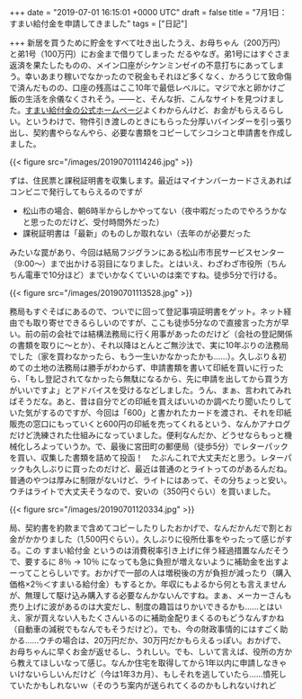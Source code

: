 
+++
date = "2019-07-01 16:15:01 +0000 UTC"
draft = false
title = "7月1日：すまい給付金を申請してきました"
tags = ["日記"]

+++
新居を買うために貯金をすべて吐き出したうえ、お母ちゃん（200万円）と弟1号（100万円）にお金まで借りてしまった だるやなぎ。弟1号にはすぐさま返済を果たしたものの、メイン口座がシケンミンゼイの不意打ちにあってしまう。幸いあまり稼いでなかったので税金もそれほど多くなく、かろうじて致命傷で済んだものの、口座の残高はここ10年で最低レベルに。マジで水と卵かけご飯の生活を余儀なくされそう。――と、そんな折、こんなサイトを見つけました。[すまい給付金の公式ホームページ](http://sumai-kyufu.jp/)よくわからんけど、お金がもらえるらしい。というわけで、物件引き渡しのときにもらった分厚いバインダーを引っ張り出し、契約書やらなんやら、必要な書類をコピーしてシコシコと申請書を作成しました。

{{< figure src="/images/20190701114246.jpg"  >}}

ずは、住民票と課税証明書を収集します。最近はマイナンバーカードさえあればコンビニで発行してもらえるのですが

<ul>
<li>松山市の場合、朝6時半からしかやってない（夜中暇だったのでやろうかなと思ったのだけど、受付時間外だった）</li>
<li>課税証明書は「最新」のものしか取れない（去年のが必要だった</li>
</ul>みたいな罠があり、今回は結局フジグランにある松山市市民サービスセンター（9:00～）まで出かける羽目になりました。とはいえ、わざわざ市役所（ちんちん電車で10分ほど）までいかなくていいのは楽ですね。徒歩5分で行ける。

{{< figure src="/images/20190701113528.jpg"  >}}

務局もすぐそばにあるので、ついでに回って登記事項証明書をゲット。ネット経由でも取り寄せできるらしいのですが、ここも徒歩5分なので直接言った方が早い。前の前の会社では結構法務局に行く用事があったのだけど（会社の登記関係の書類を取りに～とか）、それ以降はとんとご無沙汰で、実に10年ぶりの法務局でした（家を買わなかったら、もう一生いかなかったかも……）。久しぶり＆初めての土地の法務局は勝手がわからず、申請書類を書いて印紙を買いに行ったら、「もし登記されてなかったら無駄になるから、先に申請を出してから買う方がいいですよ」とアドバイスを受けるなどしました。うん、まぁ、言われてみればそうだな。あと、昔は自分でどの印紙を買えばいいのか調べたり聞いたりしていた気がするのですが、今回は「600」と書かれたカードを渡され、それを印紙販売の窓口にもっていくと600円の印紙を売ってくれるという、なんかアナログだけど洗練された仕組みになっていました。便利なんだか、どうせならもっと機械化しろよっていうか。で、最後に宮田町の郵便局（徒歩5分）でレターパックを買い、収集した書類を詰めて投函！　たぶんこれで大丈夫だと思う。レターパックも久しぶりに買ったのだけど、最近は普通のとライトってのがあるんだね。普通のやつは厚みに制限がないけど、ライトにはあって、その分ちょっと安い。ウチはライトで大丈夫そうなので、安いの（350円ぐらい）を買いました。

{{< figure src="/images/20190701120334.jpg"  >}}

局、契約書を約款まで含めてコピーしたりしたおかげで、なんだかんだで割とお金がかかりました（1,500円ぐらい）。久しぶりに役所仕事をやったって感じがする。この すまい給付金 というのは消費税率引き上げに伴う経過措置なんだそうで、要するに 8％ → 10％ になっても急に負担が増えないように補助金を出すよーってことらしいです。おかげで一部の人は増税後の方が負担が減ったり（購入価格×2％＜すまいる給付金）もするとか。年収にもよるから何とも言えませんが、無理して駆け込み購入する必要なんかないんですね。まぁ、メーカーさんも売り上げに波があるのは大変だし、制度の趣旨はりかいできるかも……とはいえ、家が買えない人もたくさんいるのに補助金配りまくるのもどうなんすかね（自動車の減税でもなんでもそうだけど）。でも、今の財政事情的にはすごく助かる……ウチの場合は、20万円だか、30万円だかもらえるっぽい。おかげで、お母ちゃんに早くお金が返せるし、うれしい。でも、しいて言えば、役所の方から教えてほしいなって感じ。なんか住宅を取得してから1年以内に申請しなきゃいけないらしいんだけど（今は1年3カ月）、もしそれを逃していたら……憤死していたかもしれないｗ（そのうち案内が送られてくるのかもしれないけれど


